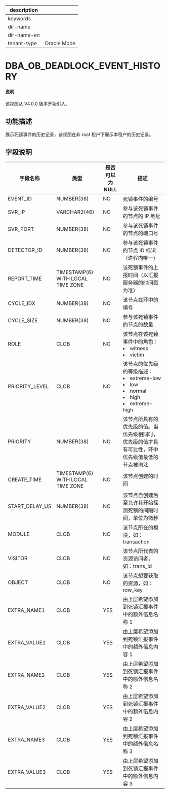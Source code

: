 |description||
|---|---|
|keywords||
|dir-name||
|dir-name-en||
|tenant-type|Oracle Mode|

# DBA_OB_DEADLOCK_EVENT_HISTORY

<main id="notice" type='explain'>
  <h4>说明</h4>
  <p>该视图从 V4.0.0 版本开始引入。</p>
</main>

## 功能描述

展示死锁事件的历史记录，该视图在非 root 租户下展示本租户的历史记录。

## 字段说明

| 字段名称 | 类型 | 是否可以为 NULL | 描述 |
| ------- | ---- | -------------- | ---- |
| EVENT_ID       | NUMBER(38)                        | NO  | 死锁事件的编号 |
| SVR_IP         | VARCHAR2(46)                      | NO  | 参与该死锁事件的节点的 IP 地址 |
| SVR_PORT       | NUMBER(38)                        | NO  | 参与该死锁事件的节点的端口号 |
| DETECTOR_ID    | NUMBER(38)                        | NO  | 参与该死锁事件的节点 ID 标识（进程内唯一） |
| REPORT_TIME    | TIMESTAMP(6) WITH LOCAL TIME ZONE | NO  | 该死锁事件的上报时间（以汇报服务器的时间戳为准） |
| CYCLE_IDX      | NUMBER(38)                        | NO  | 该节点在环中的编号 |
| CYCLE_SIZE     | NUMBER(38)                        | NO  | 参与该死锁事件的节点的数量 |
| ROLE           | CLOB                              | NO  | 该节点在该死锁事件中的角色：<li>witness<li>victim |
| PRIORITY_LEVEL | CLOB                              | NO  | 该节点的优先级的等级描述：<li>extreme-low<li>low<li>normal<li>high<li>extreme-high |
| PRIORITY       | NUMBER(38)                        | NO  | 该节点所具有的优先级的值。当优先级相同时，优先级的值才具有可比性，环中优先级值最低的节点被淘汰 |
| CREATE_TIME    | TIMESTAMP(6) WITH LOCAL TIME ZONE | NO  | 该节点创建的时间 |
| START_DELAY_US | NUMBER(38)                        | NO  | 该节点自创建后至允许其开始探测死锁的间隔时间，单位为微秒 |
| MODULE         | CLOB                              | NO  | 该节点所在的模块，如：transaction |
| VISITOR        | CLOB                              | NO  | 该节点所代表的资源访问者，如：trans_id |
| OBJECT         | CLOB                              | NO  | 该节点想要获取的资源，如：row_key |
| EXTRA_NAME1    | CLOB                              | YES | 由上层希望添加到死锁汇报事件中的额外信息名称 1 |
| EXTRA_VALUE1   | CLOB                              | YES | 由上层希望添加到死锁汇报事件中的额外信息内容 1 |
| EXTRA_NAME2    | CLOB                              | YES | 由上层希望添加到死锁汇报事件中的额外信息名称 2 |
| EXTRA_VALUE2   | CLOB                              | YES | 由上层希望添加到死锁汇报事件中的额外信息内容 2 |
| EXTRA_NAME3    | CLOB                              | YES | 由上层希望添加到死锁汇报事件中的额外信息名称 3 |
| EXTRA_VALUE3   | CLOB                              | YES | 由上层希望添加到死锁汇报事件中的额外信息内容 3 |
